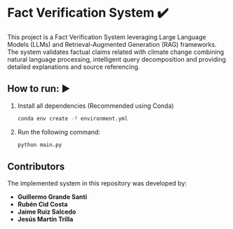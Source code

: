 # Fact Verification System ✔️
This project is a Fact Verification System leveraging Large Language Models (LLMs)
and Retrieval-Augmented Generation (RAG) frameworks.
The system validates factual claims related with climate change combining natural language processing,
intelligent query decomposition and providing detailed explanations and source referencing.

## How to run: ▶️

1. Install all dependencies (Recommended using Conda)
   ```bash
   conda env create -f environment.yml

2. Run the following command:
   ```bash
   python main.py

## Contributors
The implemented system in this repository was developed by:
- **Guillermo Grande Santi**
- **Rubén Cid Costa**
- **Jaime Ruiz Salcedo**
- **Jesús Martín Trilla** 
